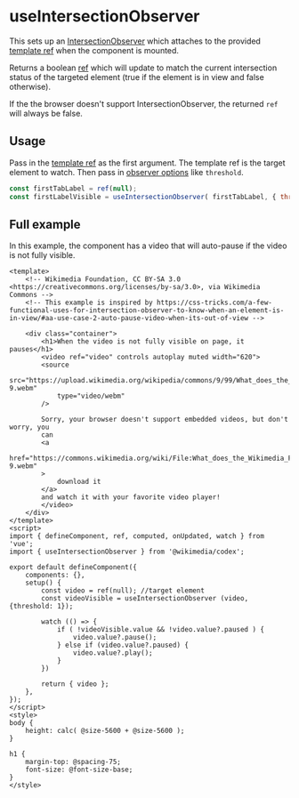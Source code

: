 # useIntersectionObserver

This sets up an
[IntersectionObserver](https://developer.mozilla.org/en-US/docs/Web/API/Intersection_Observer_API)
which attaches to the provided [template ref](https://vuejs.org/guide/essentials/template-refs.html)
when the component is mounted.

Returns a boolean [ref](https://vuejs.org/api/reactivity-core.html#ref) which will update to match
the current intersection status of the targeted element (true if the element is in view and false
otherwise).

If the the browser doesn't support IntersectionObserver, the returned `ref` will always be false.

## Usage

Pass in the [template ref](https://vuejs.org/guide/essentials/template-refs.html) as the first
argument. The template ref is the target element to watch.
Then pass in [observer options](https://developer.mozilla.org/en-US/docs/Web/API/Intersection_Observer_API#intersection_observer_options)
like `threshold`.

```js
const firstTabLabel = ref(null);
const firstLabelVisible = useIntersectionObserver( firstTabLabel, { threshold: 0.95 } );
```

## Full example

In this example, the component has a video that will auto-pause if the video is not fully visible.

```vue
<template>
	<!-- Wikimedia Foundation, CC BY-SA 3.0 <https://creativecommons.org/licenses/by-sa/3.0>, via Wikimedia Commons -->
	<!-- This example is inspired by https://css-tricks.com/a-few-functional-uses-for-intersection-observer-to-know-when-an-element-is-in-view/#aa-use-case-2-auto-pause-video-when-its-out-of-view -->

	<div class="container">
		<h1>When the video is not fully visible on page, it pauses</h1>
		<video ref="video" controls autoplay muted width="620">
		<source
			src="https://upload.wikimedia.org/wikipedia/commons/9/99/What_does_the_Wikimedia_Foundation_do_%E2%80%93_A_WIKI_MINUTE_16-9.webm"
			type="video/webm"
		/>

		Sorry, your browser doesn't support embedded videos, but don't worry, you
		can
		<a
			href="https://commons.wikimedia.org/wiki/File:What_does_the_Wikimedia_Foundation_do_%E2%80%93_A_WIKI_MINUTE_16-9.webm"
		>
			download it
		</a>
		and watch it with your favorite video player!
		</video>
	</div>
</template>
<script>
import { defineComponent, ref, computed, onUpdated, watch } from 'vue';
import { useIntersectionObserver } from '@wikimedia/codex';

export default defineComponent({
	components: {},
	setup() {
		const video = ref(null); //target element
		const videoVisible = useIntersectionObserver (video, {threshold: 1});

		watch (() => {
			if ( !videoVisible.value && !video.value?.paused ) {
				video.value?.pause();
			} else if (video.value?.paused) {
				video.value?.play();
			}
		})

		return { video };
	},
});
</script>
<style>
body {
	height: calc( @size-5600 + @size-5600 );
}

h1 {
	margin-top: @spacing-75;
	font-size: @font-size-base;
}
</style>
```
